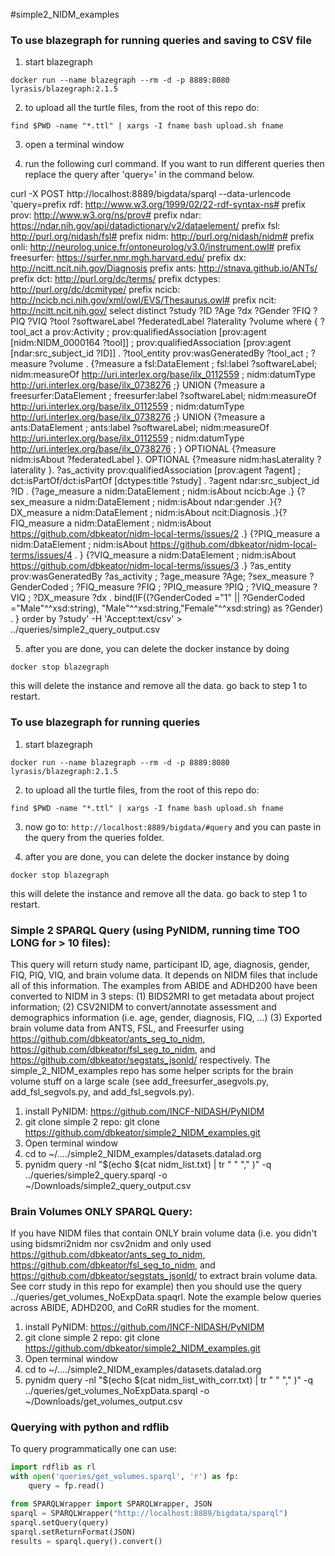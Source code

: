 #simple2_NIDM_examples

### To use blazegraph for running queries and saving to CSV file

1. start blazegraph

 `docker run --name blazegraph --rm -d -p 8889:8080 lyrasis/blazegraph:2.1.5`

2. to upload all the turtle files, from the root of this repo do:

```
find $PWD -name "*.ttl" | xargs -I fname bash upload.sh fname
```

3. open a terminal window

4. run the following curl command.  If you want to run different queries then replace the query after 'query=' in the command below.

curl -X POST http://localhost:8889/bigdata/sparql --data-urlencode 'query=prefix rdf: <http://www.w3.org/1999/02/22-rdf-syntax-ns#> prefix prov: <http://www.w3.org/ns/prov#> prefix ndar: <https://ndar.nih.gov/api/datadictionary/v2/dataelement/> prefix fsl: <http://purl.org/nidash/fsl#> prefix nidm: <http://purl.org/nidash/nidm#> prefix onli: <http://neurolog.unice.fr/ontoneurolog/v3.0/instrument.owl#> prefix freesurfer: <https://surfer.nmr.mgh.harvard.edu/> prefix dx: <http://ncitt.ncit.nih.gov/Diagnosis> prefix ants: <http://stnava.github.io/ANTs/>  prefix dct: <http://purl.org/dc/terms/> prefix dctypes: <http://purl.org/dc/dcmitype/> prefix ncicb: <http://ncicb.nci.nih.gov/xml/owl/EVS/Thesaurus.owl#> prefix ncit: <http://ncitt.ncit.nih.gov/> select distinct ?study ?ID ?Age ?dx ?Gender ?FIQ ?PIQ ?VIQ ?tool ?softwareLabel ?federatedLabel ?laterality ?volume where { ?tool_act a prov:Activity ; prov:qualifiedAssociation [prov:agent [nidm:NIDM_0000164 ?tool]] ; prov:qualifiedAssociation [prov:agent [ndar:src_subject_id ?ID]] . ?tool_entity prov:wasGeneratedBy ?tool_act ; ?measure ?volume . {?measure a fsl:DataElement ; fsl:label ?softwareLabel; nidm:measureOf <http://uri.interlex.org/base/ilx_0112559> ; nidm:datumType <http://uri.interlex.org/base/ilx_0738276> ;} UNION {?measure a freesurfer:DataElement ; freesurfer:label ?softwareLabel; nidm:measureOf <http://uri.interlex.org/base/ilx_0112559> ; nidm:datumType <http://uri.interlex.org/base/ilx_0738276> ;} UNION {?measure a ants:DataElement ; ants:label ?softwareLabel; nidm:measureOf <http://uri.interlex.org/base/ilx_0112559> ; nidm:datumType <http://uri.interlex.org/base/ilx_0738276> ; } OPTIONAL {?measure nidm:isAbout ?federatedLabel }. OPTIONAL {?measure nidm:hasLaterality ?laterality }. ?as_activity prov:qualifiedAssociation [prov:agent ?agent] ; dct:isPartOf/dct:isPartOf [dctypes:title ?study] . ?agent ndar:src_subject_id ?ID .  {?age_measure a nidm:DataElement ; nidm:isAbout ncicb:Age .} {?sex_measure a nidm:DataElement ; nidm:isAbout ndar:gender .}{?DX_measure a nidm:DataElement ; nidm:isAbout ncit:Diagnosis .}{?FIQ_measure a nidm:DataElement ; nidm:isAbout <https://github.com/dbkeator/nidm-local-terms/issues/2> .} {?PIQ_measure a nidm:DataElement ; nidm:isAbout <https://github.com/dbkeator/nidm-local-terms/issues/4> . } {?VIQ_measure a nidm:DataElement ; nidm:isAbout <https://github.com/dbkeator/nidm-local-terms/issues/3> .} ?as_entity prov:wasGeneratedBy ?as_activity ; ?age_measure ?Age; ?sex_measure ?GenderCoded ; ?FIQ_measure ?FIQ ; ?PIQ_measure  ?PIQ ; ?VIQ_measure ?VIQ ; ?DX_measure ?dx . bind(IF((?GenderCoded ="1" || ?GenderCoded ="Male"^^xsd:string), "Male"^^xsd:string,"Female"^^xsd:string) as ?Gender) . } order by ?study' -H 'Accept:text/csv' > ../queries/simple2_query_output.csv


5. after you are done, you can delete the docker instance by doing

```
docker stop blazegraph
```

this will delete the instance and remove all the data. go back to step 1 to restart.


### To use blazegraph for running queries

1. start blazegraph

 `docker run --name blazegraph --rm -d -p 8889:8080 lyrasis/blazegraph:2.1.5`

2. to upload all the turtle files, from the root of this repo do:

```
find $PWD -name "*.ttl" | xargs -I fname bash upload.sh fname
```

3. now go to: `http://localhost:8889/bigdata/#query` and you can paste in the query from the queries folder.

4. after you are done, you can delete the docker instance by doing

```
docker stop blazegraph
```

this will delete the instance and remove all the data. go back to step 1 to restart.


### Simple 2 SPARQL Query (using PyNIDM, running time TOO LONG for > 10 files):
This query will return study name, participant ID, age, diagnosis, gender, FIQ, PIQ, VIQ, and brain volume data.  It depends on NIDM files that include all of this information. The examples from ABIDE and ADHD200 have been converted to NIDM in 3 steps: (1) BIDS2MRI to get metadata about project information; (2) CSV2NIDM to convert/annotate assessment and demographics information (i.e. age, gender, diagnosis, FIQ, ...) (3) Exported brain volume data from ANTS, FSL, and Freesurfer using https://github.com/dbkeator/ants_seg_to_nidm, https://github.com/dbkeator/fsl_seg_to_nidm, and https://github.com/dbkeator/segstats_jsonld/ respectively.  The simple_2_NIDM_examples repo has some helper scripts for the brain volume stuff on a large scale (see add_freesurfer_asegvols.py, add_fsl_segvols.py, and add_fsl_segvols.py).

1. install PyNIDM: https://github.com/INCF-NIDASH/PyNIDM
2. git clone simple 2 repo: git clone https://github.com/dbkeator/simple2_NIDM_examples.git
3. Open terminal window
4. cd to ~/..../simple2_NIDM_examples/datasets.datalad.org
5. pynidm query -nl "$(echo $(cat nidm_list.txt) | tr " " "," )" -q ../queries/simple2_query.sparql -o ~/Downloads/simple2_query_output.csv


### Brain Volumes ONLY SPARQL Query:
If you have NIDM files that contain ONLY brain volume data (i.e. you didn't using bidsmri2nidm nor csv2nidm and only used  https://github.com/dbkeator/ants_seg_to_nidm, https://github.com/dbkeator/fsl_seg_to_nidm, and https://github.com/dbkeator/segstats_jsonld/ to extract brain volume data.  See corr study in this repo for example) then you should use the query ../queries/get_volumes_NoExpData.spaqrl.  Note the example below queries across ABIDE, ADHD200, and CoRR studies for the moment. 

1. install PyNIDM: https://github.com/INCF-NIDASH/PyNIDM
2. git clone simple 2 repo: git clone https://github.com/dbkeator/simple2_NIDM_examples.git
3. Open terminal window
4. cd to ~/..../simple2_NIDM_examples/datasets.datalad.org
5. pynidm query -nl "$(echo $(cat nidm_list_with_corr.txt) | tr " " "," )" -q ../queries/get_volumes_NoExpData.sparql -o ~/Downloads/get_volumes_output.csv


### Querying with python and rdflib

To query programmatically one can use:

```python
import rdflib as rl
with open('queries/get_volumes.sparql', 'r') as fp:
    query = fp.read()

from SPARQLWrapper import SPARQLWrapper, JSON
sparql = SPARQLWrapper("http://localhost:8889/bigdata/sparql")
sparql.setQuery(query)
sparql.setReturnFormat(JSON)
results = sparql.query().convert()
```